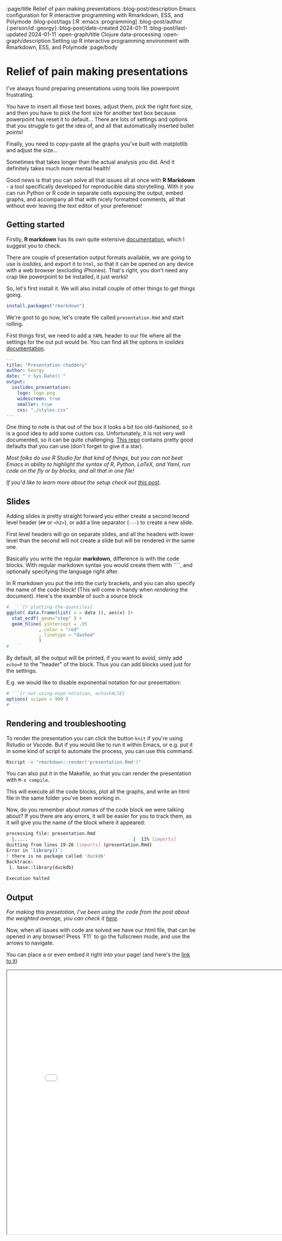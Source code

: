 :page/title Relief of pain making presentations
:blog-post/description Emacs configuration for R interactive programming with Rmarkdown, ESS, and Polymode
:blog-post/tags [:R :emacs :programming]
:blog-post/author {:person/id :georgy}
:blog-post/date-created 2024-01-11
:blog-post/last-updated 2024-01-11
:open-graph/title Clojure data-processing
:open-graph/description Setting up R interactive programming environment with Rmarkdown, ESS, and Polymode
:page/body

# Relief of pain making presentations

I've always found preparing presentations using tools like
powerpoint frustrating.

You have to insert all those text boxes, adjust them,
pick the right font size, and then you have to pick the font size for
another text box because powerpoint has reset it to default...
There are lots of settings and options that you struggle to get the idea of,
and all that automatically inserted bullet points!

Finally, you need to copy-paste all the graphs you've built with matplotlib
and adjust the size... 

Sometimes that takes longer than the actual analysis you did.
And it definitely takes much more mental health!

Good news is that you can solve all that issues all at once
with **R Markdown** -
a tool specifically developed for reproducible data storytelling.
With it you can run Python or R code in separate cells exposing the output,
embed graphs, and accompany all that with nicely formatted comments,
all that without ever leaving the text editor of your preference!

## Getting started
Firstly, **R markdown** has its own quite extensive
[documentation](https://rmarkdown.rstudio.com/lesson-1.html),
which I suggest you to check.

There are couple of presentation output formats available,
we are going to use is *ioslides*,
and export it to `html`, so that it can be opened on any device
with a web browser (excluding iPhones).
That's right, you don't need any crap like powerpoint to be installed,
it just works!

So, let's first install it.
We will also install couple of other things to get things going. 

```R
install.packages("rmarkdown")
```

We're goot to go now, let's create file called `presentation.Rmd`
and start rolling.

First things first, we need to add a `YAML` header to our file
where all the settings for the out put would be.
You can find all the options in *ioslides*
[documentation](https://bookdown.org/yihui/rmarkdown/ioslides-presentation.html).

```YAML
---
title: "Presentation chaddery"
author: Georgy
date: "`r Sys.Date()`"
output:
  ioslides_presentation:
    logo: logo.png
    widescreen: true
    smaller: true
    css: "./styles.css"
---
```

One thing to note is that out of the box it looks a bit too old-fashioned,
so it is a good idea to add some custom css.
Unfortunately, it is not very well documented, 
so it can be quite challenging.
[This repo](https://github.com/matteocourthoud/ioslides-theme)
contains pretty good defaults that you can use
(don't forget to give it a star).

<div id="info">

*Most folks do use R Studio for that kind of things,
but you can not beat Emacs in ability to highlight the syntax
of R, Python, LaTeX, and Yaml, run code on the fly or by blocks, and
all that in one file!*<br>

*If you'd like to learn more about the setup check out
[this post](/blog-posts/setting-up-emacs-for-data-science/).*

</div>

## Slides

Adding slides is pretty straight forward you either create a
second lecond level header (`##` or `<h2>`),
or add a line separator (`---`) to create a new slide.

First level headers will go on separate slides, 
and all the headers with lower level than the second will not create
a slide but will be rendered in the same one.

Basically you write the regular **markdown**, 
difference is with the code blocks.
With regular markdown syntax you would create them with ````,
and optionally specifying the language right after.

In R markdown you put the into the curly brackets, 
and you can also specify the name of the code block!
(This will come in handy when *rendering* the document).
Here's the examble of such a source block

```R
#  ```{r plotting-the-quantiles}
ggplot( data.frame(list( x = data )), aes(x) )+
  stat_ecdf( geom="step" ) +
  geom_hline( yintercept = .95
            , color = "red"
            , linetype = "dashed"
            )
#  ```
```

By default, all the output will be printed, 
if you want to avoid, simly add `echo=F` to the "header" of the block.
Thus you can add blocks used just for the settings.

E.g. we would like to disable exponential notation for our presentation:

```R
# ```{r not-using-expo-notation, echo=FALSE}
options( scipen = 999 )
# ```
```

## Rendering and troubleshooting 

To render the presentation you can click the button `knit` if you're
using Rstudio or Vscode.
But if you would like to run it within Emacs, 
or e.g. put it in some kind of script to automate the process,
you can use this command:

```bash
Rscript -e "rmarkdown::render('presentation.Rmd')"
```

You can also put it in the Makefile, so that you can render the 
presentation with `M-x compile`.

This will execute all the code blocks, plot all the graphs, 
and write an html file in the same folder you've been working in.

Now, do you remember about *names* of the code block we were talking
about? If you there are any errors, it will be easier for you to
track them, as it will give you the name of the block where it appeared:

```bash
processing file: presentation.Rmd
  |.....                                       |  11% [imports]                
Quitting from lines 19-26 [imports] (presentation.Rmd)
Error in `library()`:
! there is no package called 'duckdb'
Backtrace:
 1. base::library(duckdb)
                                                                                                                    
Execution halted
```

## Output

<div id="info">

*For making this presetotion, I've been using the code
from the post about the weighted average, you can check it
[here](/blog-posts/understanding-weighted-average/).*

</div>
Now, when all issues with code are solved we have our html file, that can be opened in any browser! Press `F11` to go the fullscreen mode, 
and use the arrows to navigate.

You can place a  or even embed it right into your page! (and here's the [link to it](/presentation.html))


<iframe class="not-prose" type="text/html" src="/presentation.html" width="800" height=700>
</iframe>


